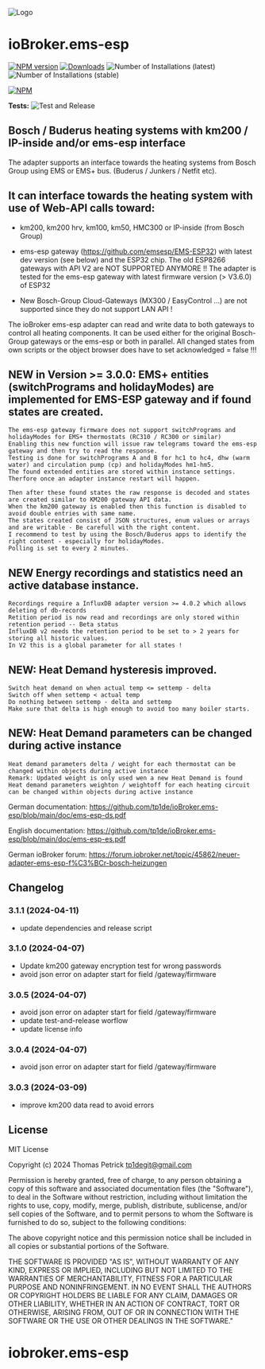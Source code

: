 ![Logo](admin/ems-esp.png)
# ioBroker.ems-esp

[![NPM version](https://img.shields.io/npm/v/iobroker.ems-esp.svg)](https://www.npmjs.com/package/iobroker.ems-esp)
[![Downloads](https://img.shields.io/npm/dm/iobroker.ems-esp.svg)](https://www.npmjs.com/package/iobroker.ems-esp)
![Number of Installations (latest)](https://iobroker.live/badges/ems-esp-installed.svg)
![Number of Installations (stable)](https://iobroker.live/badges/ems-esp-stable.svg)


[![NPM](https://nodei.co/npm/iobroker.ems-esp.png?downloads=true)](https://nodei.co/npm/iobroker.ems-esp/)

**Tests:** ![Test and Release](https://github.com/tp1de/ioBroker.ems-esp/workflows/Test%20and%20Release/badge.svg)

## Bosch / Buderus heating systems with km200 / IP-inside and/or ems-esp interface 

The adapter supports an interface towards the heating systems from Bosch Group using EMS or EMS+ bus. 
(Buderus / Junkers / Netfit etc). 

## It can interface towards the heating system with use of Web-API calls toward:

* km200, km200 hrv, km100, km50, HMC300 or IP-inside (from Bosch Group) 

* ems-esp gateway (https://github.com/emsesp/EMS-ESP32) with latest dev version (see below) and the ESP32 chip. 
  The old ESP8266 gateways with API V2 are NOT SUPPORTED ANYMORE !!
  The adapter is tested for the ems-esp gateway with latest firmware version (> V3.6.0) of ESP32

* New Bosch-Group Cloud-Gateways (MX300 / EasyControl ...) are not supported since they do not support LAN API !

The ioBroker ems-esp adapter can read and write data to both gateways to control all heating components. 
It can be used either for the original Bosch-Group gateways or the ems-esp or both in parallel.
All changed states from own scripts or the object browser does have to set acknowledged = false !!!


## NEW in Version >= 3.0.0: EMS+ entities (switchPrograms and holidayModes) are implemented for EMS-ESP gateway and if found states are created. 
	The ems-esp gateway firmware does not support switchPrograms and holidayModes for EMS+ thermostats (RC310 / RC300 or similar)
	Enabling this new function will issue raw telegrams toward the ems-esp gateway and then try to read the response.
	Testing is done for switchPrograms A and B for hc1 to hc4, dhw (warm water) and circulation pump (cp) and holidayModes hm1-hm5.
	The found extended entities are stored within instance settings. Therfore once an adapter instance restart will happen.
		
	Then after these found states the raw response is decoded and states are created similar to KM200 gateway API data.
	When the km200 gateway is enabled then this function is disabled to avoid double entries with same name.
	The states created consist of JSON structures, enum values or arrays and are writable - Be carefull with the right content.
	I recommend to test by using the Bosch/Buderus apps to identify the right content - especially for holidayModes.
	Polling is set to every 2 minutes.

## NEW Energy recordings and statistics need an active database instance. 
	Recordings require a InfluxDB adapter version >= 4.0.2 which allows deleting of db-records
	Retition period is now read and recordings are only stored within retention period -- Beta status
	InfluxDB v2 needs the retention period to be set to > 2 years for storing all historic values. 
	In V2 this is a global parameter for all states ! 
	
## NEW: Heat Demand hysteresis improved. 
	Switch heat demand on when actual temp <= settemp - delta
	Switch off when settemp < actual temp
	Do nothing between settemp - delta and settemp
	Make sure that delta is high enough to avoid too many boiler starts.

## NEW: Heat Demand parameters can be changed during active instance
	Heat demand parameters delta / weight for each thermostat can be changed within objects during active instance
	Remark: Updated weight is only used wen a new Heat Demand is found
	Heat demand parameters weighton / weightoff for each heating circuit can be changed within objects during active instance


German  documentation: https://github.com/tp1de/ioBroker.ems-esp/blob/main/doc/ems-esp-ds.pdf

English documentation: https://github.com/tp1de/ioBroker.ems-esp/blob/main/doc/ems-esp-es.pdf

German ioBroker forum: https://forum.iobroker.net/topic/45862/neuer-adapter-ems-esp-f%C3%BCr-bosch-heizungen


## Changelog
<!--
	Placeholder for the next version (at the beginning of the line):
	### **WORK IN PROGRESS**
-->
### 3.1.1 (2024-04-11)
* update dependencies and release  script

### 3.1.0 (2024-04-07)
* Update km200 gateway encryption test for wrong passwords
* avoid json error on adapter start for field /gateway/firmware

### 3.0.5 (2024-04-07)
* avoid json error on adapter start for field /gateway/firmware
* update test-and-release worflow
* update license info

### 3.0.4 (2024-04-07)
* avoid json error on adapter start for field /gateway/firmware

### 3.0.3 (2024-03-09)
* improve km200 data read to avoid errors

## License
MIT License

Copyright (c) 2024 Thomas Petrick <tp1degit@gmail.com>

Permission is hereby granted, free of charge, to any person obtaining a copy
of this software and associated documentation files (the "Software"), to deal
in the Software without restriction, including without limitation the rights
to use, copy, modify, merge, publish, distribute, sublicense, and/or sell
copies of the Software, and to permit persons to whom the Software is
furnished to do so, subject to the following conditions:

The above copyright notice and this permission notice shall be included in all
copies or substantial portions of the Software.

THE SOFTWARE IS PROVIDED "AS IS", WITHOUT WARRANTY OF ANY KIND, EXPRESS OR
IMPLIED, INCLUDING BUT NOT LIMITED TO THE WARRANTIES OF MERCHANTABILITY,
FITNESS FOR A PARTICULAR PURPOSE AND NONINFRINGEMENT. IN NO EVENT SHALL THE
AUTHORS OR COPYRIGHT HOLDERS BE LIABLE FOR ANY CLAIM, DAMAGES OR OTHER
LIABILITY, WHETHER IN AN ACTION OF CONTRACT, TORT OR OTHERWISE, ARISING FROM,
OUT OF OR IN CONNECTION WITH THE SOFTWARE OR THE USE OR OTHER DEALINGS IN THE
SOFTWARE."
# iobroker.ems-esp
